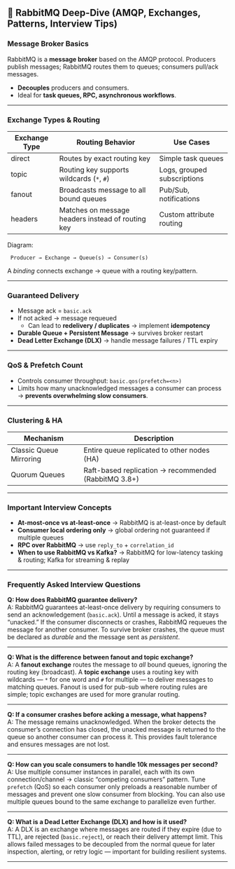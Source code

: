 ## 🐇 RabbitMQ Deep-Dive (AMQP, Exchanges, Patterns, Interview Tips)

### Message Broker Basics

RabbitMQ is a **message broker** based on the AMQP protocol. Producers publish messages; RabbitMQ routes them to queues; consumers pull/ack messages.

- **Decouples** producers and consumers.
- Ideal for **task queues, RPC, asynchronous workflows**.

---

### Exchange Types & Routing

| Exchange Type | Routing Behavior                                  | Use Cases                   |
| ------------- | ------------------------------------------------- | --------------------------- |
| direct        | Routes by exact routing key                       | Simple task queues          |
| topic         | Routing key supports wildcards (`*`, `#`)         | Logs, grouped subscriptions |
| fanout        | Broadcasts message to all bound queues            | Pub/Sub, notifications      |
| headers       | Matches on message headers instead of routing key | Custom attribute routing    |

Diagram:

```
 Producer → Exchange → Queue(s) → Consumer(s)
```

A *binding* connects exchange → queue with a routing key/pattern.

---

### Guaranteed Delivery

- Message ack = `basic.ack`
- If not acked → message requeued
  - Can lead to **redelivery / duplicates** → implement **idempotency**
- **Durable Queue + Persistent Message** → survives broker restart
- **Dead Letter Exchange (DLX)** → handle message failures / TTL expiry

---

### QoS & Prefetch Count

- Controls consumer throughput: `basic.qos(prefetch=<n>)`
- Limits how many unacknowledged messages a consumer can process → **prevents overwhelming slow consumers**.

---

### Clustering & HA

| Mechanism               | Description                                          |
| ----------------------- | ---------------------------------------------------- |
| Classic Queue Mirroring | Entire queue replicated to other nodes (HA)          |
| Quorum Queues           | Raft-based replication → recommended (RabbitMQ 3.8+) |

---

### Important Interview Concepts

- **At-most-once vs at-least-once** → RabbitMQ is at-least-once by default
- **Consumer local ordering only** → global ordering not guaranteed if multiple queues
- **RPC over RabbitMQ** → use `reply_to` + `correlation_id`
- **When to use RabbitMQ vs Kafka?** → RabbitMQ for low-latency tasking & routing; Kafka for streaming & replay

---

### Frequently Asked Interview Questions

**Q: How does RabbitMQ guarantee delivery?**  
A: RabbitMQ guarantees at-least-once delivery by requiring consumers to send an acknowledgement (`basic.ack`). Until a message is acked, it stays “unacked.” If the consumer disconnects or crashes, RabbitMQ requeues the message for another consumer. To survive broker crashes, the queue must be declared as *durable* and the message sent as *persistent*.

---

**Q: What is the difference between fanout and topic exchange?**  
A: A **fanout exchange** routes the message to *all* bound queues, ignoring the routing key (broadcast). A **topic exchange** uses a routing key with wildcards — `*` for one word and `#` for multiple — to deliver messages to matching queues. Fanout is used for pub-sub where routing rules are simple; topic exchanges are used for more granular routing.

---

**Q: If a consumer crashes before acking a message, what happens?**  
A: The message remains unacknowledged. When the broker detects the consumer’s connection has closed, the unacked message is returned to the queue so another consumer can process it. This provides fault tolerance and ensures messages are not lost.

---

**Q: How can you scale consumers to handle 10k messages per second?**  
A: Use multiple consumer instances in parallel, each with its own connection/channel → classic “competing consumers” pattern. Tune `prefetch` (QoS) so each consumer only preloads a reasonable number of messages and prevent one slow consumer from blocking. You can also use multiple queues bound to the same exchange to parallelize even further.

---

**Q: What is a Dead Letter Exchange (DLX) and how is it used?**  
A: A DLX is an exchange where messages are routed if they expire (due to TTL), are rejected (`basic.reject`), or reach their delivery attempt limit. This allows failed messages to be decoupled from the normal queue for later inspection, alerting, or retry logic — important for building resilient systems.


---
